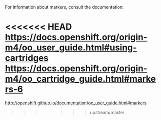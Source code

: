 For information about markers, consult the documentation:

<<<<<<< HEAD
https://docs.openshift.org/origin-m4/oo_user_guide.html#using-cartridges
https://docs.openshift.org/origin-m4/oo_cartridge_guide.html#markers-6
=======
http://openshift.github.io/documentation/oo_user_guide.html#markers
>>>>>>> upstream/master
